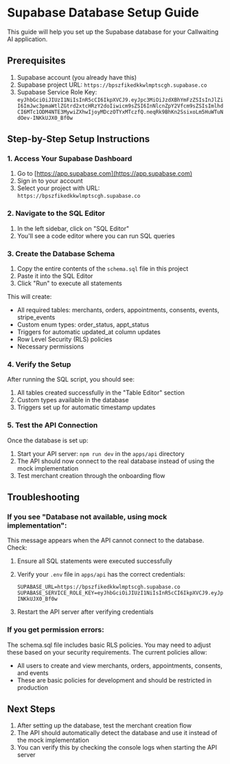 # Supabase Database Setup Guide

This guide will help you set up the Supabase database for your Callwaiting AI application.

## Prerequisites

1. Supabase account (you already have this)
2. Supabase project URL: `https://bpszfikedkkwlmptscgh.supabase.co`
3. Supabase Service Role Key: `eyJhbGciOiJIUzI1NiIsInR5cCI6IkpXVCJ9.eyJpc3MiOiJzdXBhYmFzZSIsInJlZiI6ImJwc3pmaWtlZGtrd2xtcHRzY2doIiwicm9sZSI6InNlcnZpY2Vfcm9sZSIsImlhdCI6MTc1ODM4NTE3MywiZXhwIjoyMDczOTYxMTczfQ.neqRk9BhKn2SsixoLm5HuWTuNdOev-INKkUJX0_Bf0w`

## Step-by-Step Setup Instructions

### 1. Access Your Supabase Dashboard

1. Go to [https://app.supabase.com](https://app.supabase.com)
2. Sign in to your account
3. Select your project with URL: `https://bpszfikedkkwlmptscgh.supabase.co`

### 2. Navigate to the SQL Editor

1. In the left sidebar, click on "SQL Editor"
2. You'll see a code editor where you can run SQL queries

### 3. Create the Database Schema

1. Copy the entire contents of the `schema.sql` file in this project
2. Paste it into the SQL Editor
3. Click "Run" to execute all statements

This will create:
- All required tables: merchants, orders, appointments, consents, events, stripe_events
- Custom enum types: order_status, appt_status
- Triggers for automatic updated_at column updates
- Row Level Security (RLS) policies
- Necessary permissions

### 4. Verify the Setup

After running the SQL script, you should see:
1. All tables created successfully in the "Table Editor" section
2. Custom types available in the database
3. Triggers set up for automatic timestamp updates

### 5. Test the API Connection

Once the database is set up:
1. Start your API server: `npm run dev` in the `apps/api` directory
2. The API should now connect to the real database instead of using the mock implementation
3. Test merchant creation through the onboarding flow

## Troubleshooting

### If you see "Database not available, using mock implementation":

This message appears when the API cannot connect to the database. Check:

1. Ensure all SQL statements were executed successfully
2. Verify your `.env` file in `apps/api` has the correct credentials:
   ```
   SUPABASE_URL=https://bpszfikedkkwlmptscgh.supabase.co
   SUPABASE_SERVICE_ROLE_KEY=eyJhbGciOiJIUzI1NiIsInR5cCI6IkpXVCJ9.eyJpc3MiOiJzdXBhYmFzZSIsInJlZiI6ImJwc3pmaWtlZGtrd2xtcHRzY2doIiwicm9sZSI6InNlcnZpY2Vfcm9sZSIsImlhdCI6MTc1ODM4NTE3MywiZXhwIjoyMDczOTYxMTczfQ.neqRk9BhKn2SsixoLm5HuWTuNdOev-INKkUJX0_Bf0w
   ```

3. Restart the API server after verifying credentials

### If you get permission errors:

The schema.sql file includes basic RLS policies. You may need to adjust these based on your security requirements. The current policies allow:
- All users to create and view merchants, orders, appointments, consents, and events
- These are basic policies for development and should be restricted in production

## Next Steps

1. After setting up the database, test the merchant creation flow
2. The API should automatically detect the database and use it instead of the mock implementation
3. You can verify this by checking the console logs when starting the API server